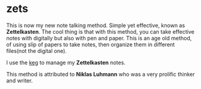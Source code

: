 # zets
This is now my new note talking method. Simple yet effective, known as **Zettelkasten**. 
The cool thing is that with this method, you can take effective notes with digitally
but also with pen and paper. This is an age old method, of using slip of papers to 
take notes, then organize them in different files(not the digital one).  

I use the [keg](https://github.com/rwxrob/keg) to manage my **Zettelkasten** notes.

This method is attributed to **Niklas Luhmann** who was a very prolific thinker and writer.
